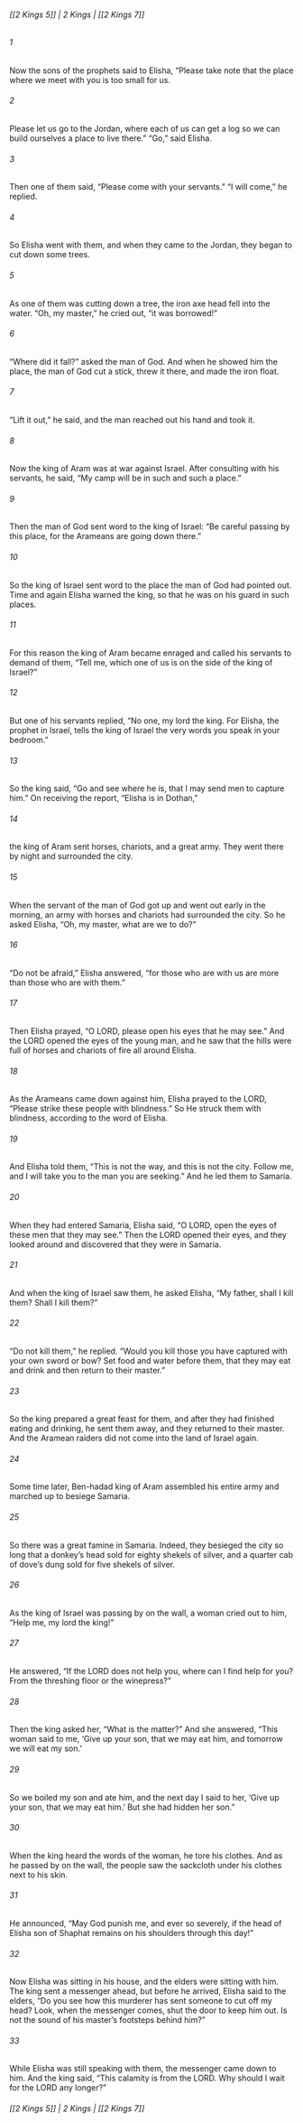 ###### [[2 Kings 5]] | 2 Kings | [[2 Kings 7]]

###### 1
Now the sons of the prophets said to Elisha, “Please take note that the place where we meet with you is too small for us.
###### 2
Please let us go to the Jordan, where each of us can get a log so we can build ourselves a place to live there.” “Go,” said Elisha.
###### 3
Then one of them said, “Please come with your servants.” “I will come,” he replied.
###### 4
So Elisha went with them, and when they came to the Jordan, they began to cut down some trees.
###### 5
As one of them was cutting down a tree, the iron axe head fell into the water. “Oh, my master,” he cried out, “it was borrowed!”
###### 6
“Where did it fall?” asked the man of God. And when he showed him the place, the man of God cut a stick, threw it there, and made the iron float.
###### 7
“Lift it out,” he said, and the man reached out his hand and took it.
###### 8
Now the king of Aram was at war against Israel. After consulting with his servants, he said, “My camp will be in such and such a place.”
###### 9
Then the man of God sent word to the king of Israel: “Be careful passing by this place, for the Arameans are going down there.”
###### 10
So the king of Israel sent word to the place the man of God had pointed out. Time and again Elisha warned the king, so that he was on his guard in such places.
###### 11
For this reason the king of Aram became enraged and called his servants to demand of them, “Tell me, which one of us is on the side of the king of Israel?”
###### 12
But one of his servants replied, “No one, my lord the king. For Elisha, the prophet in Israel, tells the king of Israel the very words you speak in your bedroom.”
###### 13
So the king said, “Go and see where he is, that I may send men to capture him.” On receiving the report, “Elisha is in Dothan,”
###### 14
the king of Aram sent horses, chariots, and a great army. They went there by night and surrounded the city.
###### 15
When the servant of the man of God got up and went out early in the morning, an army with horses and chariots had surrounded the city. So he asked Elisha, “Oh, my master, what are we to do?”
###### 16
“Do not be afraid,” Elisha answered, “for those who are with us are more than those who are with them.”
###### 17
Then Elisha prayed, “O LORD, please open his eyes that he may see.” And the LORD opened the eyes of the young man, and he saw that the hills were full of horses and chariots of fire all around Elisha.
###### 18
As the Arameans came down against him, Elisha prayed to the LORD, “Please strike these people with blindness.” So He struck them with blindness, according to the word of Elisha.
###### 19
And Elisha told them, “This is not the way, and this is not the city. Follow me, and I will take you to the man you are seeking.” And he led them to Samaria.
###### 20
When they had entered Samaria, Elisha said, “O LORD, open the eyes of these men that they may see.” Then the LORD opened their eyes, and they looked around and discovered that they were in Samaria.
###### 21
And when the king of Israel saw them, he asked Elisha, “My father, shall I kill them? Shall I kill them?”
###### 22
“Do not kill them,” he replied. “Would you kill those you have captured with your own sword or bow? Set food and water before them, that they may eat and drink and then return to their master.”
###### 23
So the king prepared a great feast for them, and after they had finished eating and drinking, he sent them away, and they returned to their master. And the Aramean raiders did not come into the land of Israel again.
###### 24
Some time later, Ben-hadad king of Aram assembled his entire army and marched up to besiege Samaria.
###### 25
So there was a great famine in Samaria. Indeed, they besieged the city so long that a donkey’s head sold for eighty shekels of silver, and a quarter cab of dove’s dung sold for five shekels of silver.
###### 26
As the king of Israel was passing by on the wall, a woman cried out to him, “Help me, my lord the king!”
###### 27
He answered, “If the LORD does not help you, where can I find help for you? From the threshing floor or the winepress?”
###### 28
Then the king asked her, “What is the matter?” And she answered, “This woman said to me, ‘Give up your son, that we may eat him, and tomorrow we will eat my son.’
###### 29
So we boiled my son and ate him, and the next day I said to her, ‘Give up your son, that we may eat him.’ But she had hidden her son.”
###### 30
When the king heard the words of the woman, he tore his clothes. And as he passed by on the wall, the people saw the sackcloth under his clothes next to his skin.
###### 31
He announced, “May God punish me, and ever so severely, if the head of Elisha son of Shaphat remains on his shoulders through this day!”
###### 32
Now Elisha was sitting in his house, and the elders were sitting with him. The king sent a messenger ahead, but before he arrived, Elisha said to the elders, “Do you see how this murderer has sent someone to cut off my head? Look, when the messenger comes, shut the door to keep him out. Is not the sound of his master’s footsteps behind him?”
###### 33
While Elisha was still speaking with them, the messenger came down to him. And the king said, “This calamity is from the LORD. Why should I wait for the LORD any longer?”

###### [[2 Kings 5]] | 2 Kings | [[2 Kings 7]]
